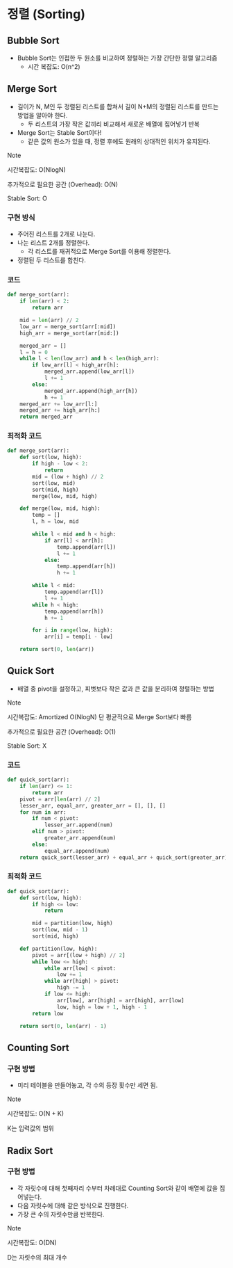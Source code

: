 # 정렬 (Sorting)

## Bubble Sort

- Bubble Sort는 인접한 두 원소를 비교하여 정렬하는 가장 간단한 정렬 알고리즘
  - 시간 복잡도: O(n^2)

## Merge Sort

- 길이가 N, M인 두 정렬된 리스트를 합쳐서 길이 N+M의 정렬된 리스트를 만드는 방법을 알아야 한다.
  - 두 리스트의 가장 작은 값끼리 비교해서 새로운 배열에 집어넣기 반복
- Merge Sort는 Stable Sort이다!
  - 같은 값의 원소가 있을 때, 정렬 후에도 원래의 상대적인 위치가 유지된다.

> [!NOTE]
>
> 시간복잡도: O(NlogN)
>
> 추가적으로 필요한 공간 (Overhead): O(N)
>
> Stable Sort: O

### 구현 방식

- 주어진 리스트를 2개로 나눈다.
- 나눈 리스트 2개를 정렬한다.
  - 각 리스트를 재귀적으로 Merge Sort를 이용해 정렬한다.
- 정렬된 두 리스트를 합친다.

### 코드

```py
def merge_sort(arr):
    if len(arr) < 2:
        return arr

    mid = len(arr) // 2
    low_arr = merge_sort(arr[:mid])
    high_arr = merge_sort(arr[mid:])

    merged_arr = []
    l = h = 0
    while l < len(low_arr) and h < len(high_arr):
        if low_arr[l] < high_arr[h]:
            merged_arr.append(low_arr[l])
            l += 1
        else:
            merged_arr.append(high_arr[h])
            h += 1
    merged_arr += low_arr[l:]
    merged_arr += high_arr[h:]
    return merged_arr
```

### 최적화 코드

```py
def merge_sort(arr):
    def sort(low, high):
        if high - low < 2:
            return
        mid = (low + high) // 2
        sort(low, mid)
        sort(mid, high)
        merge(low, mid, high)

    def merge(low, mid, high):
        temp = []
        l, h = low, mid

        while l < mid and h < high:
            if arr[l] < arr[h]:
                temp.append(arr[l])
                l += 1
            else:
                temp.append(arr[h])
                h += 1

        while l < mid:
            temp.append(arr[l])
            l += 1
        while h < high:
            temp.append(arr[h])
            h += 1

        for i in range(low, high):
            arr[i] = temp[i - low]

    return sort(0, len(arr))
```

## Quick Sort

- 배열 중 pivot을 설정하고, 피벗보다 작은 값과 큰 값을 분리하여 정렬하는 방법

> [!NOTE]
>
> 시간복잡도: Amortized O(NlogN) 단 평균적으로 Merge Sort보다 빠름
>
> 추가적으로 필요한 공간 (Overhead): O(1)
>
> Stable Sort: X

### 코드

```py
def quick_sort(arr):
    if len(arr) <= 1:
        return arr
    pivot = arr[len(arr) // 2]
    lesser_arr, equal_arr, greater_arr = [], [], []
    for num in arr:
        if num < pivot:
            lesser_arr.append(num)
        elif num > pivot:
            greater_arr.append(num)
        else:
            equal_arr.append(num)
    return quick_sort(lesser_arr) + equal_arr + quick_sort(greater_arr)
```

### 최적화 코드

```py
def quick_sort(arr):
    def sort(low, high):
        if high <= low:
            return

        mid = partition(low, high)
        sort(low, mid - 1)
        sort(mid, high)

    def partition(low, high):
        pivot = arr[(low + high) // 2]
        while low <= high:
            while arr[low] < pivot:
                low += 1
            while arr[high] > pivot:
                high -= 1
            if low <= high:
                arr[low], arr[high] = arr[high], arr[low]
                low, high = low + 1, high - 1
        return low

    return sort(0, len(arr) - 1)
```

## Counting Sort

### 구현 방법

- 미리 테이블을 만들어놓고, 각 수의 등장 횟수만 세면 됨.

> [!NOTE]
>
> 시간복잡도: O(N + K)
>
> K는 입력값의 범위

## Radix Sort

### 구현 방법

- 각 자릿수에 대해 첫째자리 수부터 차례대로 Counting Sort와 같이 배열에 값을 집어넣는다.
- 다음 자릿수에 대해 같은 방식으로 진행한다.
- 가장 큰 수의 자릿수만큼 반복한다.

> [!NOTE]
>
> 시간복잡도: O(DN)
>
> D는 자릿수의 최대 개수
